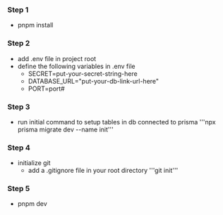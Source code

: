 ### Step 1

- pnpm install

### Step 2

- add .env file in project root
- define the following variables in .env file
  - SECRET=put-your-secret-string-here
  - DATABASE_URL="put-your-db-link-url-here"
  - PORT=port#

### Step 3

- run initial command to setup tables in db connected to prisma
  '''npx prisma migrate dev --name init'''

### Step 4

- initialize git
  - add a .gitignore file in your root directory
    '''git init'''

### Step 5

- pnpm dev
